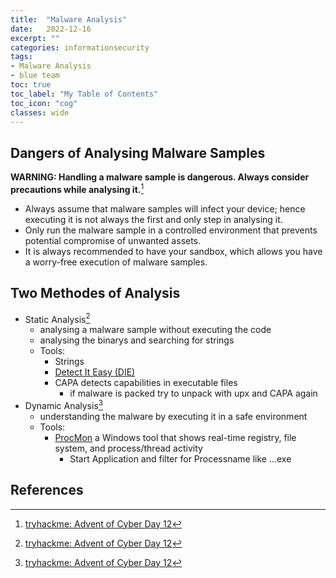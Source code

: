 ```yaml
---
title:  "Malware Analysis"
date:   2022-12-16
excerpt: ""
categories: informationsecurity
tags: 
- Malware Analysis
- blue team
toc: true
toc_label: "My Table of Contents"
toc_icon: "cog"
classes: wide
---
```

## Dangers of Analysing Malware Samples

**WARNING: Handling a malware sample is dangerous. Always consider precautions while analysing it.**[^1]

* Always assume that malware samples will infect your device; hence executing it is not always the first and only step in analysing it.
* Only run the malware sample in a controlled environment that prevents potential compromise of unwanted assets.
* It is always recommended to have your sandbox, which allows you have a worry-free execution of malware samples.

## Two Methodes of Analysis

* Static Analysis[^1]
  * analysing a malware sample without executing the code
  * analysing the binarys and searching for strings
  * Tools:
    * Strings
    * [Detect It Easy (DIE)](https://github.com/horsicq/Detect-It-Easy)
    * CAPA detects capabilities in executable files
      * if malware is packed try to unpack with upx and CAPA again
* Dynamic Analysis[^1]
  * understanding the malware by executing it in a safe environment
  * Tools:
    * [ProcMon](https://learn.microsoft.com/en-us/sysinternals/downloads/procmon) a Windows tool that shows real-time registry, file system, and process/thread activity
      * Start Application and filter for Processname like ...exe

## References

[^1]: [tryhackme: Advent of Cyber Day 12](https://tryhackme.com/room/adventofcyber4)
